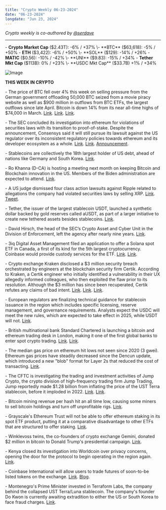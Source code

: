 ```yaml
---
title: "Crypto Weekly 06-23-2024"
date: "06-23-2024"
longdate: "Jun 23, 2024"
---
```


*Crypto weekly is co-authored by [@serdave](https://twitter.com/serdave_eth)*

---

\- **Crypto Market Cap** ($2.43T): -6% / +37%
\- **BTC** ($63,618): -5% / +50%
\- **ETH** ($3,422): -6% / +50%
\- **SOL** ($129): -14% / +26%
\- **MATIC** ($0.56): -10% / -42%
\- **UNI** ($9.83): -15% / +34%
\- **Tether Mkt Cap** ($113B): 0% / +23%
\- **USDC Mkt Cap** ($33.7B) +1% / +34%

![Image](/images/06-23-2024-1.png)

**THIS WEEK IN CRYPTO**

\- The price of BTC fell over 4% this week on selling pressure from the German government offloading 50,000 BTC seized from a movie piracy website as well as $900 million in outflows from BTC ETFs, the largest outflows since late April. Bitcoin is down 14% from its near all-time highs of $74,000 in March. [Link](https://www.bloomberg.com/news/articles/2024-06-21/bitcoin-slumps-to-more-than-one-month-low-as-risk-appetite-ebbs). [Link](https://decrypt.co/236329/germany-begins-selling-bitcoin-billions-volatility-fears). [Link](https://www.coindesk.com/markets/2024/06/21/bitcoin-etfs-record-900m-in-net-outflows-this-week/).

\- The SEC concluded its investigation into ethereum for violations of securities laws with its transition to proof-of-stake. Despite the announcement, Consensys said it will still pursue its lawsuit against the US regulator over its inconsistent regulatory policies towards ethereum and its developer ecosystem as a whole. [Link](https://www.theblock.co/post/300936/consensys-will-still-pursue-lawsuit-against-us-sec). [Link](https://www.bloomberg.com/news/articles/2024-06-19/consensys-ceo-joseph-lubin-says-sec-closes-ethereum-inquiry). [Announcement](https://x.com/ethereumJoseph/status/1803465716684800082). 

\- Stablecoins are collectively the 18th largest holder of US debt, ahead of nations like Germany and South Korea. [Link](https://www.coindesk.com/markets/2024/06/20/stablecoin-issuers-now-18th-largest-holder-of-us-debt/). 

\- Ro Khanna (D-CA) is hosting a meeting next month on keeping Bitcoin and Blockchain innovation in the US. Members of the Biden administration are expected to attend. [Link](https://www.dlnews.com/articles/snapshot/biden-admin-officials-congressional-leaders-reportedly-set-to-attend-crypto-industry-meeting/).  

\- A US judge dismissed four class action lawsuits against Ripple related to allegations the company had violated securities laws by selling XRP. [Link](https://www.coindesk.com/policy/2024/06/20/california-judge-breaks-with-new-york-counterpart-sends-ripple-securities-lawsuit-to-trial/). [Tweet](https://x.com/bgarlinghouse/status/1804187612326056097). 

\- Tether, the issuer of the largest stablecoin USDT, launched a synthetic dollar backed by gold reserves called aUSDT, as part of a larger initiative to create new tethered assets besides stablecoins. [Link](https://www.bloomberg.com/news/articles/2024-06-17/tether-announces-a-new-synthetic-dollar-that-is-backed-by-gold). 

\- David Hirsch, the head of the SEC’s Crypto Asset and Cyber Unit in the Division of Enforcement, left the agency after nearly nine years. [Link](https://www.theblock.co/post/300430/sec-crypto-enforcement-leader-departure). 

\- 3iq Digital Asset Management filed an application to offer a Solana spot ETF in Canada, a first of its kind for the 5th largest cryptocurrency. Coinbase would provide custody services for the ETF. [Link](https://news.bitcoin.com/3iq-files-to-launch-solana-exchange-traded-product-in-canada/). [Link](https://x.com/coinbaseinsto/status/1803925405944193471).

\- Crypto exchange Kraken disclosed a $3 million security breach orchestrated by engineers at the blockchain security firm Certik. According to Kraken, a Certik engineer who initially identified a vulnerability in their UX allegedly informed colleagues, who then exploited the flaw prior to its resolution. Although the $3 million has since been recuperated, Certik refutes any claims of bad intent. [Link](https://x.com/c7five/status/1803403565865771370). [Link](https://x.com/CertiK/status/1803646511110365426).  [Link](https://dailycoin.com/kraken-recovers-3m-after-certiks-equivocal-white-hat-hack/). 

\- European regulators are finalizing technical guidance for stablecoin issuance in the region which includes specific licensing, reserve management, and governance requirements. Analysts expect the USDC will meet the new rules, which are expected to take effect in 2025, while USDT will not. [Link](https://www.bloomberg.com/news/articles/2024-06-18/circle-s-usdc-stablecoin-to-benefit-from-eu-rule-shift-kaiko-says). 

\- British multinational bank Standard Chartered is launching a bitcoin and ethereum trading desk in London, making it one of the first global banks to enter spot crypto trading. [Link](https://www.bloomberg.com/news/articles/2024-06-21/crypto-trading-stanchart-launches-spot-btc-eth-desk). [Link](https://decrypt.co/236443/standard-chartered-bitcoin-ethereum-trading-desk). 

\- The median gas price on ethereum hit lows not seen since 2020 (3 gwei). Ethereum gas prices have steadily decreased since the Dencun update, which introduced a new "blob" format for Layer 2s that reduced the cost of transacting. [Link](https://www.theblock.co/post/301355/ethereum-gas-prices-bitcoin-miner-revenue-both-approach-record-lows). 

\- The CFTC is investigating the trading and investment activities of Jump Crypto, the crypto division of high-frequency trading firm Jump Trading, Jump reportedly made $1.28 billion from inflating the price of the UST Terra stablecoin, before it imploded in 2022. [Link](https://fortune.com/crypto/2024/06/20/cftc-jump-crypto-behnam-kanav-kariya-sec/). [Link](https://unchainedcrypto.com/cftc-looking-into-jump-cryptos-activity-report/). 

\- Bitcoin mining revenue per hash hit an all time low, causing some miners to sell bitcoin holdings and turn off unprofitable rigs. [Link](https://www.theblock.co/post/301355/ethereum-gas-prices-bitcoin-miner-revenue-both-approach-record-lows). 

\- Grayscale's Ethereum Trust will not be able to offer ethereum staking in its spot ETF product, putting it at a comparative disadvantage to other ETFs that are structured to offer staking. [Link](https://decrypt.co/236435/lack-of-staking-poses-comparative-disadvantage-for-grayscale-ethereum-trust-sec-filing). 

\- Winklevoss twins, the co-founders of crypto exchange Gemini, donated $2 million in bitcoin to Donald Trump's presidential campaign. [Link](https://decrypt.co/236372/winklevoss-twins-donate-2-million-bitcoin-trump). 

\- Kenya closed its investigation into Worldcoin over privacy concerns, opening the door for the protocol to begin operating in the region again. [Link](https://techcrunch.com/2024/06/20/worldcoin-in-kenya-2/). 


\- Coinbase International will allow users to trade futures of soon-to-be listed tokens on the exchange. [Link](https://cointelegraph.com/news/coinbase-international-announces-pre-launch-market). [Blog](https://www.coinbase.com/blog/introducing-pre-launch-markets-on-coinbase-international-exchange-and). 

\- Montenegro's Prime Minister invested in Terraform Labs, the company behind the collapsed UST Terra/Luna stablecoin. The company's founder Do Kwon is currently awaiting extradition to either the US or South Korea to face fraud charges. [Link](https://www.bloomberg.com/news/articles/2024-06-20/montenegro-premier-personally-invested-in-kwon-s-crypto-holdings). 
